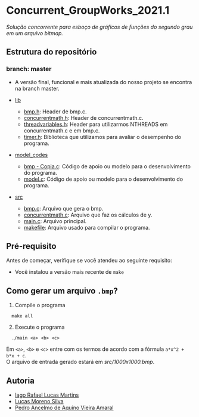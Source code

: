# Concurrent_GroupWorks_2021.1

*Solução concorrente para esboço de gráficos de funções do segundo grau em um arquivo bitmap.*

## Estrutura do repositório

### branch: master

* A versão final, funcional e mais atualizada do nosso projeto se encontra na branch master.

* [lib](lib/)
    - [bmp.h](lib/bmp.h/): Header de bmp.c.
    - [concurrentmath.h](lib/concurrentmath.h/): Header de concurrentmath.c.
    - [threadvariables.h](lib/threadvariables.h/): Header para utilizarmos NTHREADS em concurrentmath.c e em bmp.c.
    - [timer.h](lib/timer.h/): Biblioteca que utilizamos para avaliar o desempenho do programa.
* [model_codes](model_codes/)
    - [bmp - Copia.c](model_codes/bmp%20-%20Copia.c): Código de apoio ou modelo para o desenvolvimento do programa.
    - [model.c](model_codes/model.c/): Código de apoio ou modelo para o desenvolvimento do programa.
* [src](src/)
    - [bmp.c](src/bmp.c/): Arquivo que gera o bmp.
    - [concurrentmath.c](src/concurrentmath.c/): Arquivo que faz os cálculos de y.
    - [main.c](src/main.c/): Arquivo principal.
    - [makefile](src/makefile/): Arquivo usado para compilar o programa.


## Pré-requisito

Antes de começar, verifique se você atendeu ao seguinte requisito:
* Você instalou a versão mais recente de `make`


## Como gerar um arquivo `.bmp`?


1. Compile o programa
```
  make all
```

2. Execute o programa
```
  ./main <a> <b> <c>
```
Em `<a>`, `<b>` e `<c>` entre com os termos de acordo com a fórmula `a*x^2 + b*x + c`. <br>O arquivo de entrada gerado estará em *src/1000x1000.bmp*.

## Autoria
* [Iago Rafael Lucas Martins](https://github.com/iagorafaellm)
* [Lucas Moreno Silva](https://github.com/Lucas-LMS)
* [Pedro Ancelmo de Aquino Vieira Amaral](https://github.com/P-Ancelmo)
